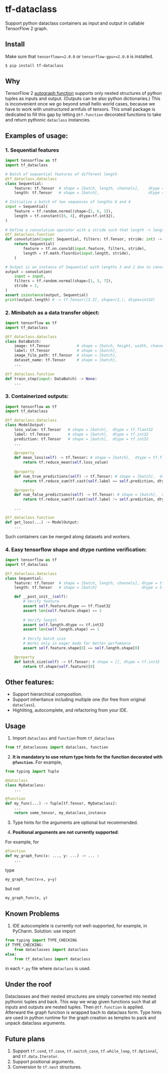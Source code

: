 # tf-dataclass

Support python dataclass containers as input and output in callable TensorFlow 2 graph.

## Install
Make sure that ```tensorflow>=2.0.0``` or ```tensorflow-gpu>=2.0.0``` is installed.
```bash
$ pip install tf-dataclass
```

## Why
TensorFlow 2 
[autograph function](https://www.tensorflow.org/api_docs/python/tf/function)
supports only nested structures of python tuples as inputs and output.
(Outputs can be also python dictionaries.)
This is inconvenient once we go beyond small hello world cases,
because we have to work with unstructured armfuls of tensors.
This small package is dedicated to fill this gap by letting 
```@tf.function``` 
decorated functions to take and return pythonic
```dataclass``` 
instancies. 

## Examples of usage:
### 1. Sequential features

```python
import tensorflow as tf
import tf_dataclass

# Batch of sequential features of different length
@tf_dataclass.dataclass
class Sequential:
    feature: tf.Tensor  # shape = [batch, length, channels],    dtype = tf.float32
    length: tf.Tensor   # shape = [batch],                      dtype = tf.int32

# Initialize a batch of two sequences of lengths 6 and 4
input = Sequential(
    feature = tf.random.normal(shape=[2, 6, 3]),
    length = tf.constant([6, 4], dtype=tf.int32),
)
    
# Define a convolution operator with a stride such that length -> length / stride
@tf_dataclass.function
def convolution(input: Sequential, filters: tf.Tensor, stride: int) -> Sequential:
    return Sequential(
        feature = tf.nn.conv1d(input.feature, filters, stride),
        length = tf.math.floordiv(input.length, stride),
    )

# Output is an instance of Sequential with lengths 3 and 2 due to convolution stride = 2
output = convolution(
    input = input,
    filters = tf.random.normal(shape=[1, 3, 7]),
    stride = 2,
)
assert isinstance(output, Sequential)
print(output.length) # -> tf.Tensor([3 2], shape=(2,), dtype=int32)
```

### 2. Minibatch as a data transfer object:
```python
import tensorflow as tf
import tf_dataclass

@tf_dataclass.dataclass
class DataBatch:
    image: tf.Tensor            # shape = [batch, height, width, channels], dtype = tf.flaot32
    label: tf.Tensor            # shape = [batch],                          dtype = tf.int32
    image_file_path: tf.Tensor  # shape = [batch],                          dtype = tf.string
    dataset_name: tf.Tensor     # shape = [batch],                          dtype = tf.string
    ...
    
@tf_dataclass.function
def train_step(input: DataBatch) -> None:
    ...
```

### 3. Containerized outputs:
```python
import tensorflow as tf
import tf_dataclass

@tf_dataclass.dataclass
class ModelOutput:
    loss_value: tf.Tensor   # shape = [batch],  dtype = tf.flaot32
    label: tf.Tensor        # shape = [batch],  dtype = tf.int32
    prediction: tf.Tensor   # shape = [batch],  dtype = tf.int32
    ...
    
    @property
    def mean_loss(self) -> tf.Tensor: # shape = [batch],  dtype = tf.float32
        return tf.reduce_mean(self.loss_value)
    
    @property
    def num_true_predictions(self) -> tf.Tensor: # shape = [batch],  dtype = tf.int32
        return tf.reduce_sum(tf.cast(self.label == self.prediction, dtype=tf.int32))

    @property
    def num_false_predictions(self) -> tf.Tensor: # shape = [batch],  dtype = tf.int32
        return tf.reduce_sum(tf.cast(self.label != self.prediction, dtype=tf.int32))

    ...

@tf_dataclass.function
def get_loss(...) -> ModelOutput:
    ...
```
Such containers can be merged along datasets and workers.

### 4. Easy tensorflow shape and dtype runtime verification:
```python
import tensorflow as tf
import tf_dataclass

@tf_dataclass.dataclass
class Sequential:
    feature: tf.Tensor  # shape = [batch, length, channels], dtype = tf.flaot32
    length: tf.Tensor   # shape = [batch]                    dtype = tf.int32

    def __post_init__(self):
        # Verify feature
        assert self.feature.dtype == tf.float32
        assert len(self.feature.shape) == 3
        
        # Verify length
        assert self.length.dtype == tf.int32
        assert len(self.length.shape) == 1
        
        # Verify batch size
        # Works only in eager mode for better perfomance  
        assert self.feature.shape[0] == self.length.shape[0]

    @property
    def batch_size(self) -> tf.Tensor: # shape = [], dtype = tf.int32
        return tf.shape(self.feature)[0]
```

## Other features:
* Support hierarchical composition.
* Support inheritance including multiple one (for free from original ```dataclass```).
* Highliting, autocomplete, and refactoring from your IDE.

## Usage
1. Import ```dataclass``` and ```function``` from ```tf_dataclass```
```python
from tf_dataclasses import dataclass, function
```
2. <strong>It is mandatory to use return type hints for the function decorated with ```@function```.</strong>
For example,
```python
from typing import Tuple

@dataclass
class MyDataclass:
    ...

@function
def my_func(...) -> Tuple[tf.Tensor, MyDataclass]:
    ...
    return some_tensor, my_dataclass_instance
```
3. Type hints for the arguments are optional but recommended.

4. <strong>Positional arguments are not currently supported</strong>:

For example, for
```python
@function
def my_graph_func(x: ..., y: ...) -> ... :
    ...
```
type
```python
my_graph_func(x=x, y=y)
```
but not
```python
my_graph_func(x, y)
```

## Known Problems
1. IDE autocomplete is currently not well-supported, for example, in PyCharm. 
Solution: use import
```python
from typing import TYPE_CHECKING
if TYPE_CHECKING:
    from dataclasses import dataclass
else:
    from tf_dataclass import dataclass
```
in each ```*.py``` file where ```dataclass``` is used.

## Under the roof
Dataclasses and their nested structures are simply converted into nested pythonic tuples and back.
This way we wrap given functions such that all inputs and outputs are nested tuples.
Then 
```@tf.function``` 
is applied. Afterward the graph function is wrapped bach to dataclass form.
Type hints are used in python runtime for the graph creation as temples to pack and unpack dataclass arguments. 

## Future plans
1. Support ```tf.cond```, ```tf.case```, ```tf.switch_case```, ```tf.while_loop```, ```tf.Optional```, and 
```tf.data.Iterator```.
2. Support positional arguments.
3. Conversion to ```tf.nest``` structures.